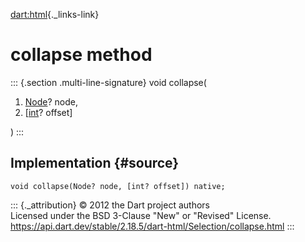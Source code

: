 [dart:html](../../dart-html/dart-html-library){._links-link}

collapse method
===============

::: {.section .multi-line-signature}
void collapse(

1.  [Node](../node-class)? node,
2.  \[[int](../../dart-core/int-class)? offset\]

)
:::

Implementation {#source}
--------------

``` {.language-dart data-language="dart"}
void collapse(Node? node, [int? offset]) native;
```

::: {._attribution}
© 2012 the Dart project authors\
Licensed under the BSD 3-Clause \"New\" or \"Revised\" License.\
<https://api.dart.dev/stable/2.18.5/dart-html/Selection/collapse.html>
:::
